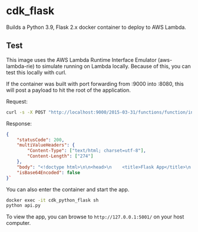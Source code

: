 # cdk_flask

Builds a Python 3.9, Flask 2.x docker container to deploy to AWS Lambda.

## Test

This image uses the AWS Lambda Runtime Interface Emulator (aws-lambda-rie) to simulate running on Lambda locally.  Because of this, you can test this locally with curl.

If the container was built with port forwarding from :9000 into :8080, this will post a payload to hit the root of the application.

Request:

```zsh
curl -s -X POST "http://localhost:9000/2015-03-31/functions/function/invocations" -d @tests/test_index.json
```

Response:

```json
{
    "statusCode": 200,
    "multiValueHeaders": {
        "Content-Type": ["text/html; charset=utf-8"],
        "Content-Length": ["274"]
    },
    "body": "<!doctype html>\n\n<head>\n    <title>Flask App</title>\n    <meta name=\"description\" content=\"A Flask App\">\n    <meta name=\"keywords\" content=\"cdk python web flask\">\n</head>\n<html>\n\n<body>\n    <p>CDK Python Web Apps - Flask</p>\n    <p><a href=\"api\">API</a></p>\n</body>\n\n</html>",
    "isBase64Encoded": false
}`
```

You can also enter the container and start the app.

```zsh
docker exec -it cdk_python_flask sh
python api.py
```

To view the app, you can browse to `http://127.0.0.1:5001/` on your host computer.